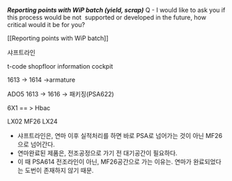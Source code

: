 **_Reporting points with WiP batch (yield, scrap)_**
Q - I would like to ask you if this process would be not  supported or developed in the future, how critical would it be for you?

[[Reporting points with WiP batch]]

샤프트라인

t-code
shopfloor information cockpit

1613  -> 1614 ->armature

ADO5 
	1613 -> 1616 -> 패키징(PSA622)


6X1  == > Hbac

LX02
MF26
LX24

- 샤프트라인은, 연마 이후 실적처리를 하면 바로 PSA로 넘어가는 것이 아닌 MF26 으로 넘어간다.
- 연마완료된 제품은, 전조공정으로 가기 전 대기공간이 필요하다. 
- 이 때 PSA614 전조라인이 아닌, MF26공간으로 가는 이유는. 연마가 완료되었다는 도번이 존재하지 않기 때문.
